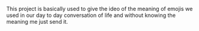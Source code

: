 This project is basically used to give the ideo of the meaning of emojis we used in our day to day conversation of life and without knowing the meaning me just send it.